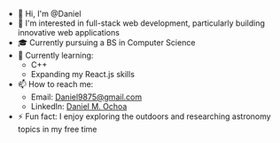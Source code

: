 
* 👋 Hi, I'm @Daniel
* 👀 I'm interested in full-stack web development, particularly building innovative web applications
* 🎓 Currently pursuing a BS in Computer Science
* 🌱 Currently learning:
  * C++
  * Expanding my React.js skills 
* 📫 How to reach me:
  * Email: Daniel9875@gmail.com
  * LinkedIn: [Daniel M. Ochoa](https://www.linkedin.com/in/daniel-m-ochoa/)
* ⚡ Fun fact: I enjoy exploring the outdoors and researching astronomy topics in my free time

<!-- Feel free to connect! -->
